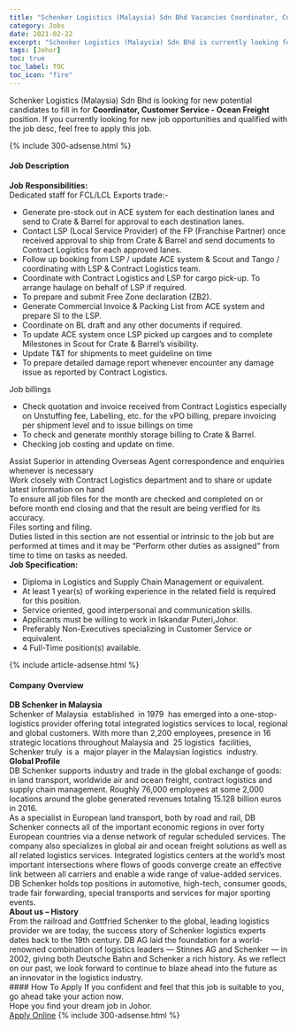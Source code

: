```yaml
---
title: "Schenker Logistics (Malaysia) Sdn Bhd Vacancies Coordinator, Customer Service - Ocean Freight" 
category: Jobs 
date: 2021-02-22 
excerpt: "Schenker Logistics (Malaysia) Sdn Bhd is currently looking for suitable person to fill in the Coordinator, Customer Service - Ocean Freight which based in Johor" 
tags: [Johor] 
toc: true 
toc_label: TOC 
toc_icon: "fire" 
--- 
```


<p>Schenker Logistics (Malaysia) Sdn Bhd is looking for new potential candidates to fill in for <b>Coordinator, Customer Service - Ocean Freight</b> position. If you currently looking for new job opportunities and qualified with the job desc, feel free to apply this job.
</p>{% include 300-adsense.html %} 
<div><div><h4>Job Description</h4></div><div><div><span><div><div><strong>Job Responsibilities:</strong></div><div>Dedicated staff for FCL/LCL Exports trade:-<ul><li>Generate pre-stock out in ACE system for each destination lanes and send to Crate &amp; Barrel for approval to each destination lanes.</li><li>Contact LSP (Local Service Provider) of the FP (Franchise Partner) once received approval to ship from Crate &amp; Barrel and send documents to Contract Logistics for each approved lanes.</li><li>Follow up booking from LSP / update ACE system &amp; Scout and Tango / coordinating with LSP &amp; Contract Logistics team.</li><li>Coordinate with Contract Logistics and LSP for cargo pick-up. To arrange haulage on behalf of LSP if required.</li><li>To prepare and submit Free Zone declaration (ZB2).&#160;</li><li>Generate Commercial Invoice &amp; Packing List from ACE system and prepare SI to the LSP.</li><li>Coordinate on BL draft and any other documents if required.</li><li>To update ACE system once LSP picked up cargoes and to complete Milestones in Scout for Crate &amp; Barrel&#8217;s visibility.</li><li>Update T&amp;T for shipments to meet guideline on time</li><li>To prepare detailed damage report whenever encounter any damage issue as reported by Contract Logistics.</li></ul><div>Job billings</div><ul><li>Check quotation and invoice received from Contract Logistics especially on Unstuffing fee, Labelling, etc. for the vPO billing, prepare invoicing per shipment level and to issue billings on time</li><li>To check and generate monthly storage billing to Crate &amp; Barrel.</li><li>Checking job costing and update on time.</li></ul><div>Assist Superior in attending Overseas Agent correspondence and enquiries whenever is necessary</div><div>Work closely with Contract Logistics department and to share or update latest information on hand</div><div>To ensure all job files for the month are checked and completed on or before month end closing and that the result are being verified for its accuracy.</div><div>Files sorting and filing.</div><div>Duties listed in this section are not essential or intrinsic to the job but are performed at times and it may be &#8220;Perform other duties as assigned&#8221; from time to time on tasks as needed.</div></div><div><strong>Job Specification:</strong></div><ul><li>Diploma in Logistics and Supply Chain Management or equivalent.</li><li>At least 1 year(s) of working experience in the related field is required for this position.</li><li>Service oriented, good interpersonal and communication skills.</li><li>Applicants must be willing to work in Iskandar Puteri,Johor.</li><li>Preferably Non-Executives specializing in Customer Service or equivalent.</li><li>4 Full-Time position(s) available.</li></ul></div></span></div></div></div> 
{% include article-adsense.html %} 
<div><div><h4>Company Overview</h4></div><div><div><span><div><div>
<strong>DB Schenker in Malaysia</strong><br>
	Schenker of Malaysia&#160; established&#160; in 1979&#160; has emerged into a one-stop- logistics provider offering total integrated logistics services to local, regional and global customers. With more than 2,200 employees, presence in 16 strategic locations throughout Malaysia and&#160; 25 logistics&#160; facilities, Schenker truly&#160; is a&#160; major player in the Malaysian logistics&#160; industry.</div>
<div>
<div>
<strong>Global Profile</strong><br>
		DB Schenker supports industry and trade in the global exchange of goods: in land transport, worldwide air and ocean freight, contract logistics and supply chain management. Roughly 76,000 employees at some 2,000 locations around the globe generated revenues totaling 15.128 billion euros in 2016.&#160;</div>
<div>
		As a specialist in European land transport, both by road and rail, DB Schenker connects all of the important economic regions in over forty European countries via a dense network of regular scheduled services. The company also specializes in global air and ocean freight solutions as well as all related logistics services. Integrated logistics centers at the world&#8217;s most important intersections where flows of goods converge create an effective link between all carriers and enable a wide range of value-added services. DB Schenker holds top positions in automotive, high-tech, consumer goods, trade fair forwarding, special transports and services for major sporting events.</div>
<div>
<strong>About us &#8211; History</strong><br>
		From the railroad and Gottfried Schenker to the global, leading logistics provider we are today, the success story of Schenker logistics experts dates back to the 19th century. DB AG laid the foundation for a world-renowned combination of logistics leaders &#8212; Stinnes AG and Schenker &#8212; in 2002, giving both Deutsche Bahn and Schenker a rich history. As we reflect on our past, we look forward to continue to blaze ahead into the future as an innovator in the logistics industry.</div>
</div></div></span></div></div></div> 
#### How To Apply 
If you confident and feel that this job is suitable to you, go ahead take your action now. <br/> 
Hope you find your dream job in Johor. <br/> 
<a href="https://www.jobstreet.com.my/en/job/coordinator-customer-service-ocean-freight-4487136?jobId=jobstreet-my-job-4487136&" class="btn btn--info" target="_blank" rel="nofollow noopenner">Apply Online</a> 
{% include 300-adsense.html %} 